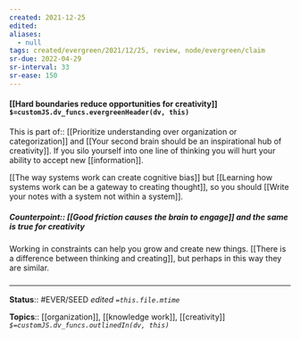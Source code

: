 ```yaml
---
created: 2021-12-25 
edited: 
aliases:
  - null
tags: created/evergreen/2021/12/25, review, node/evergreen/claim
sr-due: 2022-04-29
sr-interval: 33
sr-ease: 150
---
```


#### [[Hard boundaries reduce opportunities for creativity]] `$=customJS.dv_funcs.evergreenHeader(dv, this)`

This is 
part of:: [[Prioritize understanding over organization or categorization]] and [[Your second brain should be an inspirational hub of creativity]].
If you silo yourself into one line of thinking you will hurt your ability to accept new [[information]]. 

[[The way systems work can create cognitive bias]] but
[[Learning how systems work can be a gateway to creating thought]],
so you should [[Write your notes with a system not within a system]].

##### Counterpoint:: [[Good friction causes the brain to engage]] and the same is true for creativity

Working in constraints can help you grow and create new things.
[[There is a difference between thinking and creating]], but perhaps in this way they are similar.
### <hr class="footnote"/>

**Status**:: #EVER/SEED 
*edited `=this.file.mtime`*

**Topics**:: [[organization]], [[knowledge work]], [[creativity]]
*`$=customJS.dv_funcs.outlinedIn(dv, this)`*
